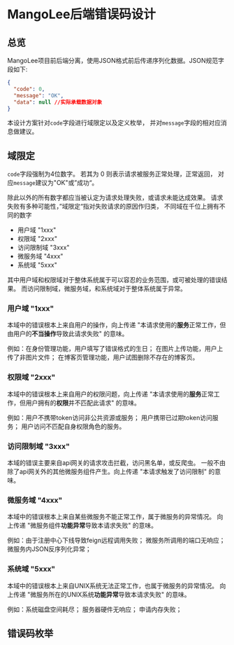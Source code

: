 # MangoLee后端错误码设计

## 总览
MangoLee项目前后端分离，使用JSON格式前后传递序列化数据。JSON规范字段如下:
```json
{
  "code": 0,
  "message": "OK",
  "data": null //实际承载数据对象
}
```
本设计方案针对`code`字段进行域限定以及定义枚举，
并对`message`字段的相对应消息做建议。

## 域限定
`code`字段强制为4位数字。
若其为 0 则表示请求被服务正常处理，正常返回，
对应`message`建议为"OK"或”成功“。

除此以外的所有数字都应当被认定为请求处理失败，或请求未能达成效果。
请求失败有多种可能性，”域限定“指对失败请求的原因作归类，
不同域在千位上拥有不同的数字

+ 用户域 "1xxx"
+ 权限域 "2xxx"
+ 访问限制域 "3xxx"
+ 微服务域 "4xxx"
+ 系统域 "5xxx"

其中用户域和权限域对于整体系统属于可以容忍的业务范围，或可被处理的错误结果。
而访问限制域，微服务域，和系统域对于整体系统属于异常。
### 用户域 "1xxx"
本域中的错误根本上来自用户的操作，向上传递
"本请求使用的**服务**正常工作，但由用户的**不当操作**导致此请求失败"
的意味。

例如：在身份管理功能，用户填写了错误格式的生日；
在图片上传功能，用户上传了非图片文件；
在博客页管理功能，用户试图删除不存在的博客页。

### 权限域 "2xxx"
本域中的错误根本上来自用户的权限问题，向上传递
"本请求使用的**服务**正常工作，但用户拥有的**权限**并不匹配此请求"
的意味。

例如：用户不携带token访问非公共资源或服务；
用户携带已过期token访问服务；
用户访问不匹配自身权限角色的服务。

### 访问限制域 "3xxx"
本域的错误主要来自api网关的请求攻击拦截，访问黑名单，或反爬虫。
一般不由除了api网关外的其他微服务组件产生。向上传递
"本请求触发了访问限制"
的意味。

### 微服务域 "4xxx"
本域中的错误根本上来自某些微服务不能正常工作，属于微服务的异常情况。
向上传递 "微服务组件**功能异常**导致本请求失败"
的意味。

例如：由于注册中心下线导致feign远程调用失败；
微服务所调用的端口无响应；
微服务内JSON反序列化异常；

### 系统域 "5xxx"
本域中的错误根本上来自UNIX系统无法正常工作，也属于微服务的异常情况。
向上传递 "微服务所在的UNIX系统**功能异常**导致本请求失败"
的意味。

例如：系统磁盘空间耗尽；
服务器硬件无响应；
申请内存失败；

## 错误码枚举
